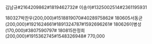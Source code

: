 김남규#2164209862#1819462732#
이송미#1325002514#2361195931

180327박찬우(200,000)#1518819070#4028975862#
180605서동균(200,000)#1921624661#1891324787#1592696261#
180626이병성(170,000)#3807590797#
180815한정희(200,000)#1915362745#1548326948#
770,000
